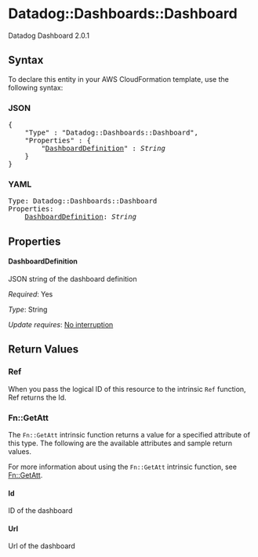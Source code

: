 # Datadog::Dashboards::Dashboard

Datadog Dashboard 2.0.1

## Syntax

To declare this entity in your AWS CloudFormation template, use the following syntax:

### JSON

<pre>
{
    "Type" : "Datadog::Dashboards::Dashboard",
    "Properties" : {
        "<a href="#dashboarddefinition" title="DashboardDefinition">DashboardDefinition</a>" : <i>String</i>
    }
}
</pre>

### YAML

<pre>
Type: Datadog::Dashboards::Dashboard
Properties:
    <a href="#dashboarddefinition" title="DashboardDefinition">DashboardDefinition</a>: <i>String</i>
</pre>

## Properties

#### DashboardDefinition

JSON string of the dashboard definition

_Required_: Yes

_Type_: String

_Update requires_: [No interruption](https://docs.aws.amazon.com/AWSCloudFormation/latest/UserGuide/using-cfn-updating-stacks-update-behaviors.html#update-no-interrupt)

## Return Values

### Ref

When you pass the logical ID of this resource to the intrinsic `Ref` function, Ref returns the Id.

### Fn::GetAtt

The `Fn::GetAtt` intrinsic function returns a value for a specified attribute of this type. The following are the available attributes and sample return values.

For more information about using the `Fn::GetAtt` intrinsic function, see [Fn::GetAtt](https://docs.aws.amazon.com/AWSCloudFormation/latest/UserGuide/intrinsic-function-reference-getatt.html).

#### Id

ID of the dashboard

#### Url

Url of the dashboard

